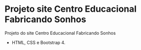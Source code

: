 # Projeto site Centro Educacional Fabricando Sonhos
Projeto do site Centro Educacional Fabricando Sonhos

- HTML, CSS e Bootstrap 4.
